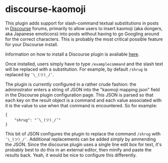 # discourse-kaomoji

This plugin adds support for slash-command textual substitutions in posts in [Discourse][1] forums, primarily to allow users to insert kaomoji (aka dongers, aka Japanese emoticons) into posts without having to go Googling around for the correct characters. This is probably the most critical possible feature for your Discourse install.

Information on how to install a Discourse plugin is avaliable [here][2].

Once installed, users simply have to type `/examplecommand` and the slash text will be replaced with a substitution. For example, by default `/shrug` is replaced by `¯\_(ツ)_/¯`.

The plugin is currently configured in a rather crude fashion: the administrator enters a string of JSON into the "kaomoji mapping json" field in the Discourse plugin configuration page. This JSON is parsed so that each key on the result object is a command and each value associated with it is the value to use when that command is encountered. So for example:

    {
    	"shrug": "¯\_(ツ)_/¯"
    }

This bit of JSON configures the plugin to replace the command `/shrug` with `¯\_(ツ)_/¯`. Additional replacements can be added simply by ammending the JSON. Since the discourse plugin uses a single line edit box for text, it's probably best to do this in an external editor, then minify and paste the results back. Yeah, it would be nice to configure this differently.

[1]: https://www.discourse.org/
[2]: https://meta.discourse.org/t/install-a-plugin/19157

